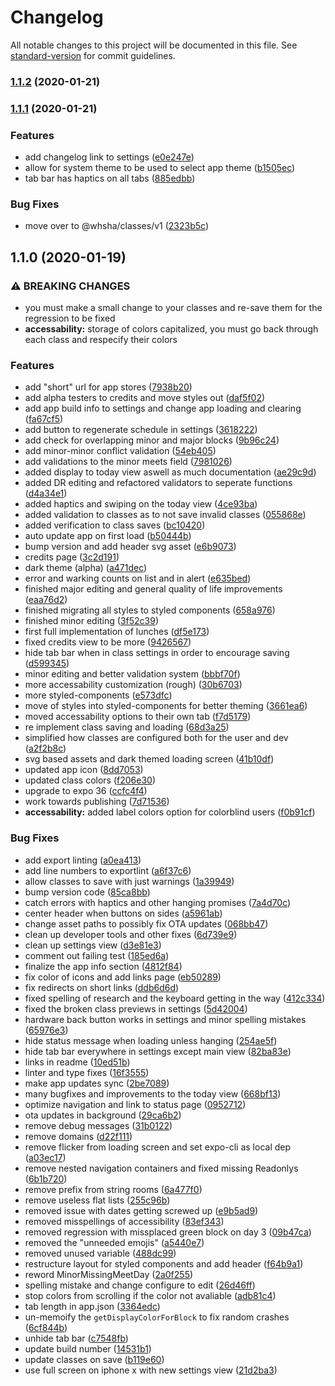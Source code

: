 # Changelog

All notable changes to this project will be documented in this file. See [standard-version](https://github.com/conventional-changelog/standard-version) for commit guidelines.

### [1.1.2](https://github.com/whsha/whs.js/compare/v1.1.1...v1.1.2) (2020-01-21)

### [1.1.1](https://github.com/whsha/whs.js/compare/v1.2.0...v1.1.1) (2020-01-21)


### Features

* add changelog link to settings ([e0e247e](https://github.com/whsha/whs.js/commit/e0e247e2691a124e0f01ded4089a9cbb4184da55))
* allow for system theme to be used to select app theme ([b1505ec](https://github.com/whsha/whs.js/commit/b1505ec94b816e595230bc2a52543110998aaaa0))
* tab bar has haptics on all tabs ([885edbb](https://github.com/whsha/whs.js/commit/885edbb121fce214e2b8a2fc5b727a578727963a))


### Bug Fixes

* move over to @whsha/classes/v1 ([2323b5c](https://github.com/whsha/whs.js/commit/2323b5c0d4ba7e6e266ef22d9964391ba44bdf25))

## 1.1.0 (2020-01-19)


### ⚠ BREAKING CHANGES

* you must make a small change to your classes and re-save them for the regression to be fixed
* **accessability:** storage of colors capitalized, you must go back through each class and respecify their colors

### Features

* add "short" url for app stores ([7938b20](https://github.com/DusterTheFirst/whs.js/commit/7938b20e7f2545d58a59762821b2409ded0078f1))
* add alpha testers to credits and move styles out ([daf5f02](https://github.com/DusterTheFirst/whs.js/commit/daf5f02a666882c14742b86226d60d10c421b166))
* add app build info to settings and change app loading and clearing ([fa67cf5](https://github.com/DusterTheFirst/whs.js/commit/fa67cf5117e533b02c21077e948fabb1d8a0a01c))
* add button to regenerate schedule in settings ([3618222](https://github.com/DusterTheFirst/whs.js/commit/3618222dc513520aaba2cfb133482ea7a3fb304a))
* add check for overlapping minor and major blocks ([9b96c24](https://github.com/DusterTheFirst/whs.js/commit/9b96c24a93bf4f49d18850f62dac09c24780df9e))
* add minor-minor conflict validation ([54eb405](https://github.com/DusterTheFirst/whs.js/commit/54eb4056935a7fb63c528a5159ad1d27a10a5e14))
* add validations to the minor meets field ([7981026](https://github.com/DusterTheFirst/whs.js/commit/7981026b022e49274a34a66d72aab8df0af4408c))
* added display to today view aswell as much documentation ([ae29c9d](https://github.com/DusterTheFirst/whs.js/commit/ae29c9d4751eb7a25d76098af38e1e2c7f2ae0f6))
* added DR editing and refactored validators to seperate functions ([d4a34e1](https://github.com/DusterTheFirst/whs.js/commit/d4a34e192b45537405086713929588d99013b5ba))
* added haptics and swiping on the today view ([4ce93ba](https://github.com/DusterTheFirst/whs.js/commit/4ce93ba692993efabe4d14e25b31406d31c2d07d))
* added validation to classes as to not save invalid classes ([055868e](https://github.com/DusterTheFirst/whs.js/commit/055868e725cfd6f383f439eb6069d5ff1a9b2518))
* added verification to class saves ([bc10420](https://github.com/DusterTheFirst/whs.js/commit/bc1042057f7836ac14fd482f281cff2b998a2e5a))
* auto update app on first load ([b50444b](https://github.com/DusterTheFirst/whs.js/commit/b50444b18efaf8ad8460323a4d14b52c338ed36e))
* bump version and add header svg asset ([e6b9073](https://github.com/DusterTheFirst/whs.js/commit/e6b907303614ff8a72b497055584617a5ade3791))
* credits page ([3c2d191](https://github.com/DusterTheFirst/whs.js/commit/3c2d19173efab081e26d02001949b2c706d5858b))
* dark theme (alpha) ([a471dec](https://github.com/DusterTheFirst/whs.js/commit/a471decb68a3f5f0c5b5006beeca61c886ee0465))
* error and warking counts on list and in alert ([e635bed](https://github.com/DusterTheFirst/whs.js/commit/e635bed5c1083dd0b52c1fdd020ec1ad14e30282))
* finished major editing and general quality of life improvements ([eaa76d2](https://github.com/DusterTheFirst/whs.js/commit/eaa76d2719f582a048f912bfe2317f300f1c7d7c))
* finished migrating all styles to styled components ([658a976](https://github.com/DusterTheFirst/whs.js/commit/658a97616917ea466df2e95cb298136cafdefe63))
* finished minor editing ([3f52c39](https://github.com/DusterTheFirst/whs.js/commit/3f52c396036fccba73199e02237a3e24743af936))
* first full implementation of lunches ([df5e173](https://github.com/DusterTheFirst/whs.js/commit/df5e173d65fa3a9498d8d3c851fb29431f1ca853))
* fixed credits view to be more ([9426567](https://github.com/DusterTheFirst/whs.js/commit/9426567ebaee9962e50de3593872ee7234c67289))
* hide tab bar when in class settings in order to encourage saving ([d599345](https://github.com/DusterTheFirst/whs.js/commit/d599345a6e13a9dbba7ba342f6366d5945932cff))
* minor editing and better validation system ([bbbf70f](https://github.com/DusterTheFirst/whs.js/commit/bbbf70f90778d2b3b1fa18f186e3d22e7f3d6e11))
* more accessability customization (rough) ([30b6703](https://github.com/DusterTheFirst/whs.js/commit/30b6703bce5108b86bf9b94cb92b09fa93fe163a))
* more styled-components ([e573dfc](https://github.com/DusterTheFirst/whs.js/commit/e573dfc56c80789c96b6ef6d58cb3b38b02176b9))
* move of styles into styled-components for better theming ([3661ea6](https://github.com/DusterTheFirst/whs.js/commit/3661ea625131c33d63348c09b5e6faf446956c93))
* moved accessability options to their own tab ([f7d5179](https://github.com/DusterTheFirst/whs.js/commit/f7d5179461b8a8afe3ec93efb5478de0e9530921))
* re implement class saving and loading ([68d3a25](https://github.com/DusterTheFirst/whs.js/commit/68d3a25f936cfed5c746bed184de003968c585aa))
* simplified how classes are configured both for the user and dev ([a2f2b8c](https://github.com/DusterTheFirst/whs.js/commit/a2f2b8c2959f521523f2408ff10560802d72b1f4))
* svg based assets and dark themed loading screen ([41b10df](https://github.com/DusterTheFirst/whs.js/commit/41b10df7a6a7ae8d3914e5de63a18f812ed625e5))
* updated app icon ([8dd7053](https://github.com/DusterTheFirst/whs.js/commit/8dd7053f97cfeb41be63d770182406adc83656c3))
* updated class colors ([f206e30](https://github.com/DusterTheFirst/whs.js/commit/f206e30e41248ac1982f75d3ded6c78ee8a077e0))
* upgrade to expo 36 ([ccfc4f4](https://github.com/DusterTheFirst/whs.js/commit/ccfc4f4249d7a0f3415c3e0fb7e0330fbd9fb9fa))
* work towards publishing ([7d71536](https://github.com/DusterTheFirst/whs.js/commit/7d715363643056677137a50f028eeee7f1b51878))
* **accessability:** added label colors option for colorblind users ([f0b91cf](https://github.com/DusterTheFirst/whs.js/commit/f0b91cf557dee8e388e648a45af4009e2c780d14))


### Bug Fixes

* add export linting ([a0ea413](https://github.com/DusterTheFirst/whs.js/commit/a0ea4134b35ec51c7f12f1556b72f7bedbb463d1))
* add line numbers to exportlint ([a6f37c6](https://github.com/DusterTheFirst/whs.js/commit/a6f37c63f1f32e5909b2bb2a3ed28edce746e2b7))
* allow classes to save with just warnings ([1a39949](https://github.com/DusterTheFirst/whs.js/commit/1a39949be1222ca480e2ce993a710f69908fda55))
* bump version code ([85ca8bb](https://github.com/DusterTheFirst/whs.js/commit/85ca8bbb5c7af6939ee002800aa13d83490843c0))
* catch errors with haptics and other hanging promises ([7a4d70c](https://github.com/DusterTheFirst/whs.js/commit/7a4d70c73088d0e9b691104426c48980b4b64a6c))
* center header when buttons on sides ([a5961ab](https://github.com/DusterTheFirst/whs.js/commit/a5961ab87475bf7b949ce9294ec4b54bad003630))
* change asset paths to possibly fix OTA updates ([068bb47](https://github.com/DusterTheFirst/whs.js/commit/068bb478465fdde0b12e263dd9ebcc061f5c5eb4))
* clean up developer tools and other fixes ([6d739e9](https://github.com/DusterTheFirst/whs.js/commit/6d739e93d092f9c5d84c1fd43503376517f82eeb))
* clean up settings view ([d3e81e3](https://github.com/DusterTheFirst/whs.js/commit/d3e81e33fe59e70e84e00f624bf74665f86977e6))
* comment out failing test ([185ed6a](https://github.com/DusterTheFirst/whs.js/commit/185ed6a862dba9f4a1abf24c8276a416697e78fd))
* finalize the app info section ([4812f84](https://github.com/DusterTheFirst/whs.js/commit/4812f8479d5e1315e40a7c0a2940a1e3b301b941))
* fix color of icons and add links page ([eb50289](https://github.com/DusterTheFirst/whs.js/commit/eb50289f9fdb8b4e0a3abaa1e9df3e573c84f6e3))
* fix redirects on short links ([ddb6d6d](https://github.com/DusterTheFirst/whs.js/commit/ddb6d6d42693e09241ee8bc6f4d3423a7c769188))
* fixed spelling of research and the keyboard getting in the way ([412c334](https://github.com/DusterTheFirst/whs.js/commit/412c334dac049d5e8ff81c1179b9faf9f318c014))
* fixed the broken class previews in settings ([5d42004](https://github.com/DusterTheFirst/whs.js/commit/5d420049afee90721492d42589fd8adfdfb5652b))
* hardware back button works in settings and minor spelling mistakes ([65976e3](https://github.com/DusterTheFirst/whs.js/commit/65976e3660c8c6db4afacd50634ae786198e8a33))
* hide status message when loading unless hanging ([254ae5f](https://github.com/DusterTheFirst/whs.js/commit/254ae5fb9ee6691b4529e4d8654ad87b34219bb7))
* hide tab bar everywhere in settings except main view ([82ba83e](https://github.com/DusterTheFirst/whs.js/commit/82ba83efb346254a78c3290ecd707fd9eedff92b))
* links in readme ([10ed51b](https://github.com/DusterTheFirst/whs.js/commit/10ed51bf44e398f7067ec6761240a617ed396866))
* linter and type fixes ([16f3555](https://github.com/DusterTheFirst/whs.js/commit/16f3555433bfa23720950fd9ede39a1400f8210d))
* make app updates sync ([2be7089](https://github.com/DusterTheFirst/whs.js/commit/2be7089b833d4b3f252ba71f8aea7bc906232477))
* many bugfixes and improvements to the today view ([668bf13](https://github.com/DusterTheFirst/whs.js/commit/668bf137d114e530c64face6fe55bdbea734ca48))
* optimize navigation and link to status page ([0952712](https://github.com/DusterTheFirst/whs.js/commit/09527125be9c739cbd1d3755f70bbf7af0ac7a5d))
* ota updates in background ([29ca6b2](https://github.com/DusterTheFirst/whs.js/commit/29ca6b2b9c844f13796fbfd475a8419a7dd04416))
* remove debug messages ([31b0122](https://github.com/DusterTheFirst/whs.js/commit/31b0122c2e4575c8600f087d49c414677d789757))
* remove domains ([d22f111](https://github.com/DusterTheFirst/whs.js/commit/d22f1117086d9c9c4d4c72ec6dd09f4e719fce79))
* remove flicker from loading screen and set expo-cli as local dep ([a03ec17](https://github.com/DusterTheFirst/whs.js/commit/a03ec179db34170051b53e6d7ac7ea8719fa9305))
* remove nested navigation containers and fixed missing Readonlys ([6b1b720](https://github.com/DusterTheFirst/whs.js/commit/6b1b720b31a288c34f87e438202c00ad6e740abe))
* remove prefix from string rooms ([6a477f0](https://github.com/DusterTheFirst/whs.js/commit/6a477f0be9bde452d7d87c0cadc55c54250b5acc))
* remove useless flat lists ([255c96b](https://github.com/DusterTheFirst/whs.js/commit/255c96b94eacc2da15bca8e30354af237509ab83))
* removed issue with dates getting screwed up ([e9b5ad9](https://github.com/DusterTheFirst/whs.js/commit/e9b5ad9ad6a4a16a0378936c3ee350d5490a4455))
* removed misspellings of accessibility ([83ef343](https://github.com/DusterTheFirst/whs.js/commit/83ef3432d268cf6873f3111023662f6b2e8f1200))
* removed regression with missplaced green block on day 3 ([09b47ca](https://github.com/DusterTheFirst/whs.js/commit/09b47caa8cad56a900635f762336ae6ae40c4442))
* removed the "unneeded emojis" ([a5440e7](https://github.com/DusterTheFirst/whs.js/commit/a5440e7f59d4be89af8250107ae95b2e676b9b59))
* removed unused variable ([488dc99](https://github.com/DusterTheFirst/whs.js/commit/488dc99da89a771b45a92b0fd4b0cff0a8795fc7))
* restructure layout for styled components and add header ([f64b9a1](https://github.com/DusterTheFirst/whs.js/commit/f64b9a16ff69afb444a8a5512b6b7823551235ce))
* reword MinorMissingMeetDay ([2a0f255](https://github.com/DusterTheFirst/whs.js/commit/2a0f2558c9bdefcbe3b5246d93b7aaa629e09d37))
* spelling mistake and change configure to edit ([26d46ff](https://github.com/DusterTheFirst/whs.js/commit/26d46ff30d909cf0335c89d6da44c4523ee968b3))
* stop colors from scrolling if the color not avaliable ([adb81c4](https://github.com/DusterTheFirst/whs.js/commit/adb81c47b5f5995e2fa7aa574cf09ffd8a5773ea))
* tab length in app.json ([3364edc](https://github.com/DusterTheFirst/whs.js/commit/3364edc6ab8166fca114b489515c284decde033a))
* un-memoify the `getDisplayColorForBlock` to fix random crashes ([6cf844b](https://github.com/DusterTheFirst/whs.js/commit/6cf844ba931906f6f7830df8a58e07437d8de477))
* unhide tab bar ([c7548fb](https://github.com/DusterTheFirst/whs.js/commit/c7548fb87468260dbc17688f5134a27230f003e8))
* update build number ([14531b1](https://github.com/DusterTheFirst/whs.js/commit/14531b19b2dc0e829337717ff16a5b8d368a9bde))
* update classes on save ([b119e60](https://github.com/DusterTheFirst/whs.js/commit/b119e6078a2c477bed66d58bc529b37a3e727663))
* use full screen on iphone x with new settings view ([21d2ba3](https://github.com/DusterTheFirst/whs.js/commit/21d2ba3d558f09c5dc90cd811ff2dfceb21f1d32))
